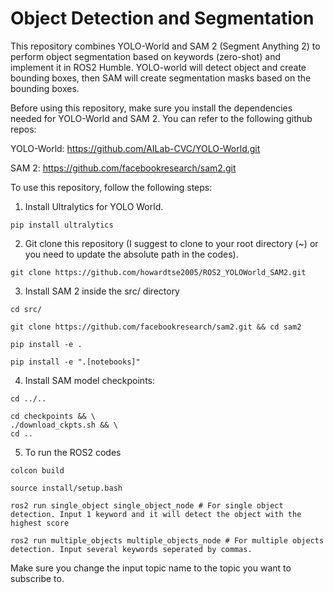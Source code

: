 # Object Detection and Segmentation
This repository combines YOLO-World and SAM 2 (Segment Anything 2) to perform object segmentation based on keywords (zero-shot) and implement it in ROS2 Humble. YOLO-world will detect object and create bounding boxes, then SAM will create segmentation masks based on the bounding boxes.

Before using this repository, make sure you install the dependencies needed for YOLO-World and SAM 2. You can refer to the following github repos: 

YOLO-World: https://github.com/AILab-CVC/YOLO-World.git

SAM 2: https://github.com/facebookresearch/sam2.git

To use this repository, follow the following steps:
1. Install Ultralytics for YOLO World.
```
pip install ultralytics
```
2. Git clone this repository (I suggest to clone to your root directory (~) or you need to update the absolute path in the codes).
```
git clone https://github.com/howardtse2005/ROS2_YOLOWorld_SAM2.git
```
3. Install SAM 2 inside the src/ directory
```
cd src/

git clone https://github.com/facebookresearch/sam2.git && cd sam2

pip install -e .

pip install -e ".[notebooks]"
```
4. Install SAM model checkpoints:
```
cd ../..

cd checkpoints && \
./download_ckpts.sh && \
cd ..
```
5. To run the ROS2 codes
```
colcon build

source install/setup.bash

ros2 run single_object single_object_node # For single object detection. Input 1 keyword and it will detect the object with the highest score

ros2 run multiple_objects multiple_objects_node # For multiple objects detection. Input several keywords seperated by commas.
```
Make sure you change the input topic name to the topic you want to subscribe to.
